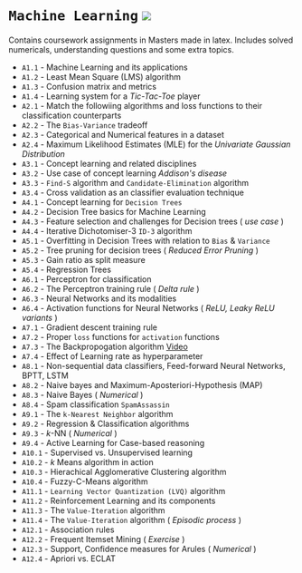 # `Machine Learning` ![](https://img.shields.io/badge/Made%20with-LaTeX-1f425f.svg)
Contains coursework assignments in Masters made in latex.
Includes solved numericals, understanding questions and some extra topics.

- `A1.1` - Machine Learning and its applications
- `A1.2` - Least Mean Square (LMS) algorithm 
- `A1.3` - Confusion matrix and metrics
- `A1.4` - Learning system for a _Tic-Tac-Toe_ player
- `A2.1` - Match the followiing algorithms and loss functions to their classification counterparts
- `A2.2` - The `Bias-Variance` tradeoff
- `A2.3` - Categorical and Numerical features in a dataset
- `A2.4` - Maximum Likelihood Estimates (MLE) for the _Univariate Gaussian Distribution_
- `A3.1` - Concept learning and related disciplines
- `A3.2` - Use case of concept learning _Addison's disease_
- `A3.3` - `Find-S` algorithm and `Candidate-Elimination` algorithm
- `A3.4` - Cross validation as an classifier evaluation technique
- `A4.1` - Concept learning for `Decision Trees`
- `A4.2` - Decision Tree basics for Machine Learning
- `A4.3` - Feature selection and challenges for Decision trees ( _use case_ )
- `A4.4` - Iterative Dichotomiser-3 `ID-3` algorithm
- `A5.1` - Overfitting in Decision Trees with relation to `Bias` & `Variance`
- `A5.2` - Tree pruning for decision trees ( _Reduced Error Pruning_ )
- `A5.3` - Gain ratio as split measure 
- `A5.4` - Regression Trees 
- `A6.1` - Perceptron for classification
- `A6.2` - The Perceptron training rule ( _Delta rule_ )
- `A6.3` - Neural Networks and its modalities
- `A6.4` - Activation functions for Neural Networks ( _ReLU, Leaky ReLU variants_ )
- `A7.1` - Gradient descent training rule
- `A7.2` - Proper `loss` functions for `activation` functions
- `A7.3` - The Backpropogation algorithm [Video](https://www.youtube.com/watch?v=jIdXHu78XGY&list=PLPN-43XehstM4-SWLIUS5eFxPmFJ3iHan&index=9&ab_channel=RANJIRAJ)
- `A7.4` - Effect of Learning rate as hyperparameter
- `A8.1` - Non-sequential data classifiers, Feed-forward Neural Networks, BPTT, LSTM
- `A8.2` - Naive bayes and Maximum-Aposteriori-Hypothesis (MAP)
- `A8.3` - Naive Bayes ( _Numerical_ )
- `A8.4` - Spam classification `SpamAssassin`
- `A9.1` - The `k-Nearest Neighbor` algorithm
- `A9.2` - Regression & Classification algorithms
- `A9.3` - _k_-NN ( _Numerical_ )
- `A9.4` - Active Learning for Case-based reasoning
- `A10.1` - Supervised vs. Unsupervised learning 
- `A10.2` - _k_ Means algorithm in action
- `A10.3` - Hierachical Agglomerative Clustering algorithm
- `A10.4` - Fuzzy-C-Means algorithm
- `A11.1` - `Learning Vector Quantization (LVQ)` algorithm
- `A11.2` - Reinforcement Learning and its components
- `A11.3` - The `Value-Iteration` algorithm
- `A11.4` - The `Value-Iteration` algorithm ( _Episodic process_ )
- `A12.1` - Association rules
- `A12.2` - Frequent Itemset Mining ( _Exercise_ )
- `A12.3` - Support, Confidence measures for Arules ( _Numerical_ )
- `A12.4` - Apriori vs. ECLAT
